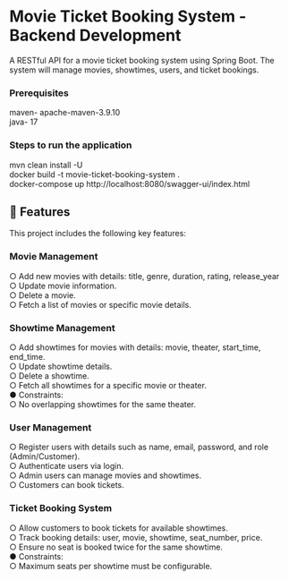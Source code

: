 # Movie Ticket Booking System - Backend Development
A RESTful API for a movie ticket booking system using Spring Boot. The system will manage movies, showtimes, users, and ticket bookings. 

### Prerequisites
maven- apache-maven-3.9.10  
java- 17

### Steps to run the application
mvn clean install -U  
docker build -t movie-ticket-booking-system .  
docker-compose up
http://localhost:8080/swagger-ui/index.html  

## 🚀 Features
This project includes the following key features:
### Movie Management
○	Add new movies with details: title, genre, duration, rating, release_year  
○	Update movie information.   
○	Delete a movie.   
○	Fetch a list of movies or specific movie details.   
### Showtime Management
○	Add showtimes for movies with details: movie, theater, start_time, end_time.   
○	Update showtime details.   
○	Delete a showtime.    
○	Fetch all showtimes for a specific movie or theater.   
●	Constraints:   
○	No overlapping showtimes for the same theater.   
### User Management
○	Register users with details such as name, email, password, and role (Admin/Customer).   
○	Authenticate users via login.   
○	Admin users can manage movies and showtimes.   
○	Customers can book tickets.
### Ticket Booking System
○	Allow customers to book tickets for available showtimes.    
○	Track booking details: user, movie, showtime, seat_number, price.    
○	Ensure no seat is booked twice for the same showtime.    
●	Constraints:    
○	Maximum seats per showtime must be configurable.    